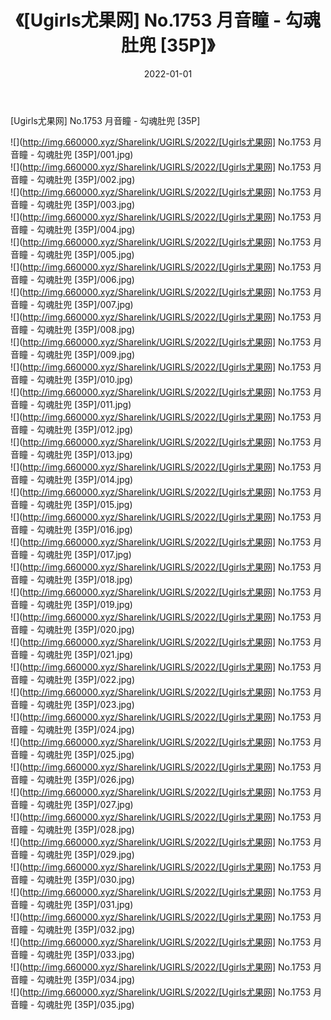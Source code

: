 ﻿---
layout: post
title:  《[Ugirls尤果网] No.1753 月音瞳 - 勾魂肚兜 [35P]》
date:   2022-01-01
img: http://img.660000.xyz/Sharelink/UGIRLS/2022/[Ugirls尤果网] No.1753 月音瞳 - 勾魂肚兜 [35P]/000.jpg
categories: [美女, 清纯, 唯美]
---

[Ugirls尤果网] No.1753 月音瞳 - 勾魂肚兜 [35P]

  ![](http://img.660000.xyz/Sharelink/UGIRLS/2022/[Ugirls尤果网] No.1753 月音瞳 - 勾魂肚兜 [35P]/001.jpg) <br> ![](http://img.660000.xyz/Sharelink/UGIRLS/2022/[Ugirls尤果网] No.1753 月音瞳 - 勾魂肚兜 [35P]/002.jpg) <br> ![](http://img.660000.xyz/Sharelink/UGIRLS/2022/[Ugirls尤果网] No.1753 月音瞳 - 勾魂肚兜 [35P]/003.jpg) <br> ![](http://img.660000.xyz/Sharelink/UGIRLS/2022/[Ugirls尤果网] No.1753 月音瞳 - 勾魂肚兜 [35P]/004.jpg) <br> ![](http://img.660000.xyz/Sharelink/UGIRLS/2022/[Ugirls尤果网] No.1753 月音瞳 - 勾魂肚兜 [35P]/005.jpg) <br> ![](http://img.660000.xyz/Sharelink/UGIRLS/2022/[Ugirls尤果网] No.1753 月音瞳 - 勾魂肚兜 [35P]/006.jpg) <br> ![](http://img.660000.xyz/Sharelink/UGIRLS/2022/[Ugirls尤果网] No.1753 月音瞳 - 勾魂肚兜 [35P]/007.jpg) <br> ![](http://img.660000.xyz/Sharelink/UGIRLS/2022/[Ugirls尤果网] No.1753 月音瞳 - 勾魂肚兜 [35P]/008.jpg) <br> ![](http://img.660000.xyz/Sharelink/UGIRLS/2022/[Ugirls尤果网] No.1753 月音瞳 - 勾魂肚兜 [35P]/009.jpg) <br> ![](http://img.660000.xyz/Sharelink/UGIRLS/2022/[Ugirls尤果网] No.1753 月音瞳 - 勾魂肚兜 [35P]/010.jpg) <br> ![](http://img.660000.xyz/Sharelink/UGIRLS/2022/[Ugirls尤果网] No.1753 月音瞳 - 勾魂肚兜 [35P]/011.jpg) <br> ![](http://img.660000.xyz/Sharelink/UGIRLS/2022/[Ugirls尤果网] No.1753 月音瞳 - 勾魂肚兜 [35P]/012.jpg) <br> ![](http://img.660000.xyz/Sharelink/UGIRLS/2022/[Ugirls尤果网] No.1753 月音瞳 - 勾魂肚兜 [35P]/013.jpg) <br> ![](http://img.660000.xyz/Sharelink/UGIRLS/2022/[Ugirls尤果网] No.1753 月音瞳 - 勾魂肚兜 [35P]/014.jpg) <br> ![](http://img.660000.xyz/Sharelink/UGIRLS/2022/[Ugirls尤果网] No.1753 月音瞳 - 勾魂肚兜 [35P]/015.jpg) <br> ![](http://img.660000.xyz/Sharelink/UGIRLS/2022/[Ugirls尤果网] No.1753 月音瞳 - 勾魂肚兜 [35P]/016.jpg) <br> ![](http://img.660000.xyz/Sharelink/UGIRLS/2022/[Ugirls尤果网] No.1753 月音瞳 - 勾魂肚兜 [35P]/017.jpg) <br> ![](http://img.660000.xyz/Sharelink/UGIRLS/2022/[Ugirls尤果网] No.1753 月音瞳 - 勾魂肚兜 [35P]/018.jpg) <br> ![](http://img.660000.xyz/Sharelink/UGIRLS/2022/[Ugirls尤果网] No.1753 月音瞳 - 勾魂肚兜 [35P]/019.jpg) <br> ![](http://img.660000.xyz/Sharelink/UGIRLS/2022/[Ugirls尤果网] No.1753 月音瞳 - 勾魂肚兜 [35P]/020.jpg) <br> ![](http://img.660000.xyz/Sharelink/UGIRLS/2022/[Ugirls尤果网] No.1753 月音瞳 - 勾魂肚兜 [35P]/021.jpg) <br> ![](http://img.660000.xyz/Sharelink/UGIRLS/2022/[Ugirls尤果网] No.1753 月音瞳 - 勾魂肚兜 [35P]/022.jpg) <br> ![](http://img.660000.xyz/Sharelink/UGIRLS/2022/[Ugirls尤果网] No.1753 月音瞳 - 勾魂肚兜 [35P]/023.jpg) <br> ![](http://img.660000.xyz/Sharelink/UGIRLS/2022/[Ugirls尤果网] No.1753 月音瞳 - 勾魂肚兜 [35P]/024.jpg) <br> ![](http://img.660000.xyz/Sharelink/UGIRLS/2022/[Ugirls尤果网] No.1753 月音瞳 - 勾魂肚兜 [35P]/025.jpg) <br> ![](http://img.660000.xyz/Sharelink/UGIRLS/2022/[Ugirls尤果网] No.1753 月音瞳 - 勾魂肚兜 [35P]/026.jpg) <br> ![](http://img.660000.xyz/Sharelink/UGIRLS/2022/[Ugirls尤果网] No.1753 月音瞳 - 勾魂肚兜 [35P]/027.jpg) <br> ![](http://img.660000.xyz/Sharelink/UGIRLS/2022/[Ugirls尤果网] No.1753 月音瞳 - 勾魂肚兜 [35P]/028.jpg) <br> ![](http://img.660000.xyz/Sharelink/UGIRLS/2022/[Ugirls尤果网] No.1753 月音瞳 - 勾魂肚兜 [35P]/029.jpg) <br> ![](http://img.660000.xyz/Sharelink/UGIRLS/2022/[Ugirls尤果网] No.1753 月音瞳 - 勾魂肚兜 [35P]/030.jpg) <br> ![](http://img.660000.xyz/Sharelink/UGIRLS/2022/[Ugirls尤果网] No.1753 月音瞳 - 勾魂肚兜 [35P]/031.jpg) <br> ![](http://img.660000.xyz/Sharelink/UGIRLS/2022/[Ugirls尤果网] No.1753 月音瞳 - 勾魂肚兜 [35P]/032.jpg) <br> ![](http://img.660000.xyz/Sharelink/UGIRLS/2022/[Ugirls尤果网] No.1753 月音瞳 - 勾魂肚兜 [35P]/033.jpg) <br> ![](http://img.660000.xyz/Sharelink/UGIRLS/2022/[Ugirls尤果网] No.1753 月音瞳 - 勾魂肚兜 [35P]/034.jpg) <br> ![](http://img.660000.xyz/Sharelink/UGIRLS/2022/[Ugirls尤果网] No.1753 月音瞳 - 勾魂肚兜 [35P]/035.jpg) <br>